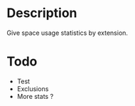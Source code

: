 # Description

Give space usage statistics by extension.

# Todo

- Test
- Exclusions
- More stats ?
